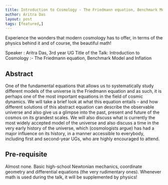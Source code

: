 ```yaml
---
title: Introduction to Cosmology - The Friedmann equation, Benchmark Model and Inflation
author: Aritra Das
layout: post
tags: [featured,]
---
```


Experience the wonders that modern cosmology has to offer, in terms of the physics behind it and of course, the beautiful math!

<!--more-->

Speaker : Aritra Das, 3rd year UG
Title of the Talk: Introduction to Cosmology :- The Friedmann equation, Benchmark Model and Inflation

## Abstract

One of the fundamental equations that allows us to systematically study different models of the universe is the Friedmann equation and as such, it is perhaps one of the most important equations in the field of cosmic dynamics. We will take a brief look at what this equation entails – and how different solutions of this abstract equation can describe the observable universe and also give us a glimpse into the past, present and future of the cosmos on its grandest scales. We will also discuss what is currently the most widely accepted model of the universe and also discuss a time in the very early history of the universe, which (cosmologists argue) has had a major influence on its history, in a manner accessible to everybody, including first and second-year UGs, who are highly encouraged to attend.

## Pre-requisite

Almost none. Basic high-school Newtonian mechanics, coordinate geometry and differential equations (the very rudimentary ones). Whenever math is used during the talk, it will be supplemented by physics!
